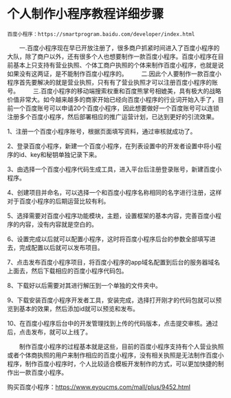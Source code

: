 # 个人制作小程序教程详细步骤
    百度小程序：https://smartprogram.baidu.com/developer/index.html
　　一.百度小程序现在早已开放注册了，很多商户抓紧时间进入了百度小程序的大队，除了商户以外，还有很多个人也想要制作一款百度小程序。百度小程序在目前基本上只支持有营业执照、个体工商户执照的个体来制作百度小程序，也就是说如果没有这两证，是不能制作百度小程序的。
　　二.因此个人要制作一款百度小程序首先要解决的就是营业执照，只有有了营业执照才可以注册百度小程序的账号。
　　三.百度小程序的移动端搜索权重和百度熊掌号相媲美，具有极大的战略价值非常大。如今越来越多的商家开始已经向百度小程序的行业词开始入手了，目前一个百度账号可以申请20个百度小程序，因此想要做好一个百度账号可以连锁注册多个百度小程序，然后部署相应的推广运营计划，已达到更好的引流效果。
  
   1、注册一个百度小程序账号，根据页面填写资料，通过审核就成功了。

2、登录百度小程序，新建一个百度小程序，在列表设置中的开发者设置中将小程序的id、key和秘钥单独记录下来。

3、由选择一个百度小程序代码生成工具，进入平台后注册登录账号，新建百度小程序。

4、创建项目并命名，可以选择一个和百度小程序名称相同的名字进行注册，这样对于百度小程序的后期运营比较有利。

5、选择需要对百度小程序功能模块，主题，设置框架的基本内容，完善百度小程序的内容，没有内容就是空白的。

6、设置完成以后就可以配置小程序，这时将百度小程序后台的参数全部填写进去，完成配置以后就可以发布项目。

7、点击发布百度小程序项目，将百度小程序的app域名配置到后台的服务器域名上面去，然后下载相应的百度小程序代码包。

8、下载好以后需要对其进行解压到一个单独的文件夹中。

9、下载安装百度小程序开发者工具，安装完成，选择打开刚才的代码包就可以预览到基本的效果，然后添加id就可以预览和发布。

10、在百度小程序后台中的开发管理找到上传的代码版本，点击提交审核。通过后，点击发布，就可以上线了。

　　制作百度小程序的过程基本就是这些，目前的百度小程序支持有个人营业执照或者个体商执照的用户来制作相应的百度小程序，没有相关执照是无法制作百度小程序，制作百度小程序时，个人比较适合模板开发制作的方式，可以更加快捷的制作出一款百度小程序。
  
  
  购买百度小程序：https://www.eyoucms.com/mall/plus/9452.html
